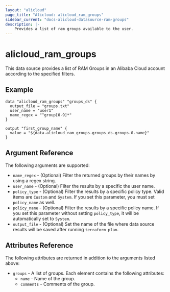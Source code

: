 ```yaml
---
layout: "alicloud"
page_title: "Alicloud: alicloud_ram_groups"
sidebar_current: "docs-alicloud-datasource-ram-groups"
description: |-
    Provides a list of ram groups available to the user.
---
```


# alicloud\_ram\_groups

This data source provides a list of RAM Groups in an Alibaba Cloud account according to the specified filters.

## Example

```
data "alicloud_ram_groups" "groups_ds" {
  output_file = "groups.txt"
  user_name = "user1"
  name_regex = "^group[0-9]*"
}

output "first_group_name" {
  value = "${data.alicloud_ram_groups.groups_ds.groups.0.name}"
}
```

## Argument Reference

The following arguments are supported:

* `name_regex` - (Optional) Filter the returned groups by their names by using a regex string.
* `user_name` - (Optional) Filter the results by a specific the user name.
* `policy_type` - (Optional) Filter the results by a specific policy type. Valid items are `Custom` and `System`. If you set this parameter, you must set `policy_name` as well.
* `policy_name` - (Optional) Filter the results by a specific policy name. If you set this parameter without setting `policy_type`, it will be automatically set to `System`.
* `output_file` - (Optional) Set the name of the file where data source results will be saved after running `terraform plan`.

## Attributes Reference

The following attributes are returned in addition to the arguments listed above:

* `groups` - A list of groups. Each element contains the following attributes:
  * `name` - Name of the group.
  * `comments` - Comments of the group.